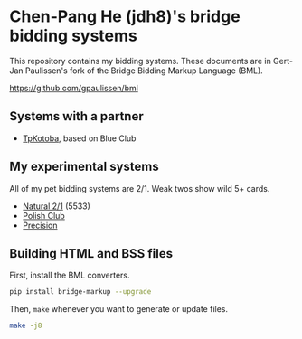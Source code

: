 Chen-Pang He (jdh8)'s bridge bidding systems
============================================
This repository contains my bidding systems.  These documents are in Gert-Jan
Paulissen's fork of the Bridge Bidding Markup Language (BML).

https://github.com/gpaulissen/bml

Systems with a partner
----------------------
- [TpKotoba](https://jdh8.github.io/bridge-systems/TpKotoba.htm), based on Blue Club

My experimental systems
-----------------------
All of my pet bidding systems are 2/1.  Weak twos show wild 5+ cards.

- [Natural 2/1](https://jdh8.github.io/bridge-systems/5533.htm) (5533)
- [Polish Club](https://jdh8.github.io/bridge-systems/wj.htm)
- [Precision](https://jdh8.github.io/bridge-systems/precision.htm)

Building HTML and BSS files
---------------------------

First, install the BML converters.

```sh
pip install bridge-markup --upgrade
```

Then, `make` whenever you want to generate or update files.

```sh
make -j8
```
